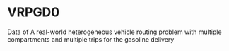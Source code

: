 # VRPGD0
Data of A real-world heterogeneous vehicle routing problem with multiple compartments and multiple trips for the gasoline delivery
